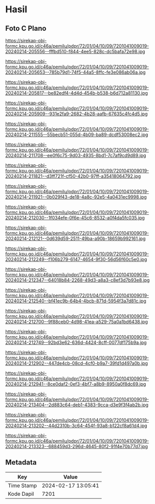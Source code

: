 # Hasil

## Foto C Plano

https://sirekap-obj-formc.kpu.go.id/c46a/pemilu/pdpr/72/01/04/10/09/7201041009019-20240214-205556--fffbd510-f844-4ee5-828c-dc5bafa72e98.jpg

https://sirekap-obj-formc.kpu.go.id/c46a/pemilu/pdpr/72/01/04/10/09/7201041009019-20240214-205653--785b79d1-74f5-44a5-8ffc-fe3e086ab06a.jpg

https://sirekap-obj-formc.kpu.go.id/c46a/pemilu/pdpr/72/01/04/10/09/7201041009019-20240214-205817--be82edf4-4d4d-454b-b538-b6d712a81130.jpg

https://sirekap-obj-formc.kpu.go.id/c46a/pemilu/pdpr/72/01/04/10/09/7201041009019-20240214-205909--931e2fa9-2682-4b28-aafb-67635c4fc4d5.jpg

https://sirekap-obj-formc.kpu.go.id/c46a/pemilu/pdpr/72/01/04/10/09/7201041009019-20240214-211555--55becb51-055d-4b09-ba89-dcdf53008ec2.jpg

https://sirekap-obj-formc.kpu.go.id/c46a/pemilu/pdpr/72/01/04/10/09/7201041009019-20240214-211708--ee0f6c75-9d03-4935-8bd1-7c7af9cd9d89.jpg

https://sirekap-obj-formc.kpu.go.id/c46a/pemilu/pdpr/72/01/04/10/09/7201041009019-20240214-211821--d3ff721f-cf50-42b0-97ff-a35418064792.jpg

https://sirekap-obj-formc.kpu.go.id/c46a/pemilu/pdpr/72/01/04/10/09/7201041009019-20240214-211921--0b029f43-de18-4a8c-92e5-4a0431ec9998.jpg

https://sirekap-obj-formc.kpu.go.id/c46a/pemilu/pdpr/72/01/04/10/09/7201041009019-20240214-212030--1f034efe-0f6e-45c6-8532-a0f4da5fc035.jpg

https://sirekap-obj-formc.kpu.go.id/c46a/pemilu/pdpr/72/01/04/10/09/7201041009019-20240214-212121--0d639d59-2511-49ba-a90b-18659b992161.jpg

https://sirekap-obj-formc.kpu.go.id/c46a/pemilu/pdpr/72/01/04/10/09/7201041009019-20240214-212249--f106b279-6147-4654-9f30-56d56f60c5e0.jpg

https://sirekap-obj-formc.kpu.go.id/c46a/pemilu/pdpr/72/01/04/10/09/7201041009019-20240214-212347--64018b84-2268-49d3-a8a3-c8ef3d7b93e8.jpg

https://sirekap-obj-formc.kpu.go.id/c46a/pemilu/pdpr/72/01/04/10/09/7201041009019-20240214-212540--bf41ec9b-64b4-4bcb-871d-5954f3a7d81c.jpg

https://sirekap-obj-formc.kpu.go.id/c46a/pemilu/pdpr/72/01/04/10/09/7201041009019-20240214-212700--9f88ceb0-4d98-41ea-a529-75a0a1bd6438.jpg

https://sirekap-obj-formc.kpu.go.id/c46a/pemilu/pdpr/72/01/04/10/09/7201041009019-20240214-212749--92bd3e62-636d-4424-8cff-0077df175b9a.jpg

https://sirekap-obj-formc.kpu.go.id/c46a/pemilu/pdpr/72/01/04/10/09/7201041009019-20240214-212902--447de4cb-08cd-4cf0-b9a7-39fd1d497a0b.jpg

https://sirekap-obj-formc.kpu.go.id/c46a/pemilu/pdpr/72/01/04/10/09/7201041009019-20240214-212941--8ce0daf2-0ef3-4bf7-a8b9-8950a0f8dc69.jpg

https://sirekap-obj-formc.kpu.go.id/c46a/pemilu/pdpr/72/01/04/10/09/7201041009019-20240214-213404--2d883c64-deb1-4383-9cca-d3e9f3f4ab2b.jpg

https://sirekap-obj-formc.kpu.go.id/c46a/pemilu/pdpr/72/01/04/10/09/7201041009019-20240214-213202--44d2310b-3c64-454f-93a8-b122cf8a61d4.jpg

https://sirekap-obj-formc.kpu.go.id/c46a/pemilu/pdpr/72/01/04/10/09/7201041009019-20240214-213323--688459d3-296d-4645-80f2-91f4e70b77d7.jpg


## Metadata

| Key        | Value               |
| ---------- | ------------------- |
| Time Stamp | 2024-02-17 13:05:41 |
| Kode Dapil | 7201                |



